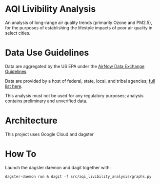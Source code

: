 # AQI Livibility Analysis

An analysis of long-range air quality trends (primarily Ozone and PM2.5), for the purposes of establishing
the lifestyle impacts of poor air quality in select cities.

# Data Use Guidelines

Data are aggregated by the US EPA under the [AirNow Data Exchange Guidelines](https://docs.airnowapi.org/docs/DataUseGuidelines.pdf)

Data are provided by a host of federal, state, local, and tribal agencies; [full list here](https://www.airnow.gov/index.cfm?action=airnow.partnerslist).

This analysis must not be used for any regulatory purposes; analysis contains preliminary and unverified data.

# Architecture

This project uses Google Cloud and dagster

# How To

Launch the dagster daemon and dagit together with:

```
dagster-daemon run & dagit -f src/aqi_livibility_analysis/graphs.py
```